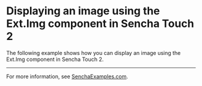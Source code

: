# Displaying an image using the Ext.Img component in Sencha Touch 2 #

The following example shows how you can display an image using the Ext.Img component in Sencha Touch 2.

---

For more information, see [SenchaExamples.com]().